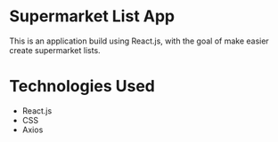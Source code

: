 # Supermarket List App
This is an application build using React.js, with the goal of make easier create supermarket lists.
<img src=""/>

# Technologies Used
- React.js
- CSS
- Axios